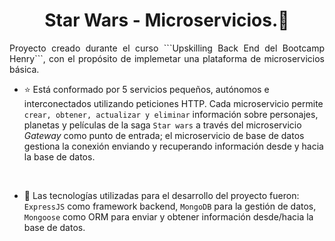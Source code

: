  <h1 align="center">Star Wars - Microservicios.🌌 </h1>


<p align = "justify">Proyecto creado durante el curso ```Upskilling Back End del Bootcamp Henry```, con el propósito de implemetar una plataforma de microservicios básica. 


* ⭐ Está conformado por 5 servicios pequeños, autónomos e interconectados utilizando peticiones HTTP. Cada microservicio permite ```crear, obtener, actualizar y eliminar``` información sobre personajes, planetas
y películas de la saga ```Star wars``` a través del microservicio _Gateway_ como punto de entrada; el microservicio de base de datos gestiona la conexión enviando y recuperando información desde y hacia la base de datos.

 <br />

* 🤖 Las tecnologías utilizadas para el desarrollo del proyecto fueron: ```ExpressJS``` como framework backend, ```MongoDB``` para la gestión de datos, ```Mongoose``` como ORM para enviar y obtener información desde/hacia la base de datos.

</p>
